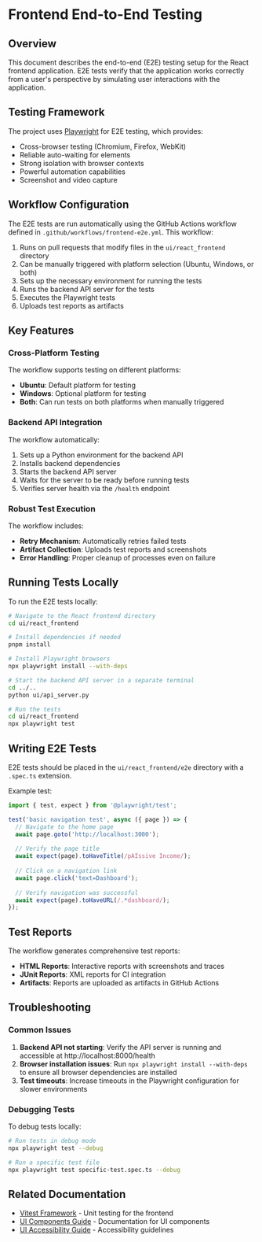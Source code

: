 # Frontend End-to-End Testing

## Overview

This document describes the end-to-end (E2E) testing setup for the React frontend application. E2E tests verify that the application works correctly from a user's perspective by simulating user interactions with the application.

## Testing Framework

The project uses [Playwright](https://playwright.dev/) for E2E testing, which provides:

- Cross-browser testing (Chromium, Firefox, WebKit)
- Reliable auto-waiting for elements
- Strong isolation with browser contexts
- Powerful automation capabilities
- Screenshot and video capture

## Workflow Configuration

The E2E tests are run automatically using the GitHub Actions workflow defined in `.github/workflows/frontend-e2e.yml`. This workflow:

1. Runs on pull requests that modify files in the `ui/react_frontend` directory
2. Can be manually triggered with platform selection (Ubuntu, Windows, or both)
3. Sets up the necessary environment for running the tests
4. Runs the backend API server for the tests
5. Executes the Playwright tests
6. Uploads test reports as artifacts

## Key Features

### Cross-Platform Testing

The workflow supports testing on different platforms:

- **Ubuntu**: Default platform for testing
- **Windows**: Optional platform for testing
- **Both**: Can run tests on both platforms when manually triggered

### Backend API Integration

The workflow automatically:

1. Sets up a Python environment for the backend API
2. Installs backend dependencies
3. Starts the backend API server
4. Waits for the server to be ready before running tests
5. Verifies server health via the `/health` endpoint

### Robust Test Execution

The workflow includes:

- **Retry Mechanism**: Automatically retries failed tests
- **Artifact Collection**: Uploads test reports and screenshots
- **Error Handling**: Proper cleanup of processes even on failure

## Running Tests Locally

To run the E2E tests locally:

```bash
# Navigate to the React frontend directory
cd ui/react_frontend

# Install dependencies if needed
pnpm install

# Install Playwright browsers
npx playwright install --with-deps

# Start the backend API server in a separate terminal
cd ../..
python ui/api_server.py

# Run the tests
cd ui/react_frontend
npx playwright test
```

## Writing E2E Tests

E2E tests should be placed in the `ui/react_frontend/e2e` directory with a `.spec.ts` extension.

Example test:

```typescript
import { test, expect } from '@playwright/test';

test('basic navigation test', async ({ page }) => {
  // Navigate to the home page
  await page.goto('http://localhost:3000');
  
  // Verify the page title
  await expect(page).toHaveTitle(/pAIssive Income/);
  
  // Click on a navigation link
  await page.click('text=Dashboard');
  
  // Verify navigation was successful
  await expect(page).toHaveURL(/.*dashboard/);
});
```

## Test Reports

The workflow generates comprehensive test reports:

- **HTML Reports**: Interactive reports with screenshots and traces
- **JUnit Reports**: XML reports for CI integration
- **Artifacts**: Reports are uploaded as artifacts in GitHub Actions

## Troubleshooting

### Common Issues

1. **Backend API not starting**: Verify the API server is running and accessible at http://localhost:8000/health
2. **Browser installation issues**: Run `npx playwright install --with-deps` to ensure all browser dependencies are installed
3. **Test timeouts**: Increase timeouts in the Playwright configuration for slower environments

### Debugging Tests

To debug tests locally:

```bash
# Run tests in debug mode
npx playwright test --debug

# Run a specific test file
npx playwright test specific-test.spec.ts --debug
```

## Related Documentation

- [Vitest Framework](./vitest-framework.md) - Unit testing for the frontend
- [UI Components Guide](../ui_components_guide.md) - Documentation for UI components
- [UI Accessibility Guide](../ui_accessibility_guide.md) - Accessibility guidelines
